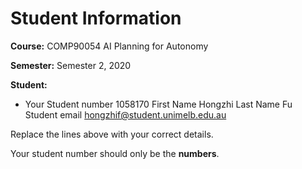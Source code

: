 # Student Information

**Course:** COMP90054 AI Planning for Autonomy

**Semester:** Semester 2, 2020

**Student:**

* Your Student number 1058170 First Name Hongzhi Last Name Fu Student email hongzhif@student.unimelb.edu.au

Replace the lines above with your correct details.

Your student number should only be the **numbers**.


